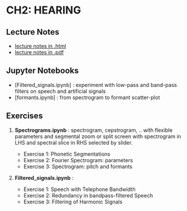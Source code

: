 # CH2: HEARING

## Lecture Notes
- [lecture notes in .html](https://homes.esat.kuleuven.be/~spchlab/H02A6/lectures/ch2_html/index.html)
- [lecture notes in .pdf](https://homes.esat.kuleuven.be/~spchlab/H02A6/lectures/ch2.pdf)

## Jupyter Notebooks

- [Filtered_signals.ipynb] : experiment with low-pass and band-pass filters on speech and artificial signals
- [formants.ipynb] : from spectrogram to formant scatter-plot 


## Exercises

1. **Spectrograms.ipynb** : spectrogram, cepstrogram, .. with flexible parameters and segmental zoom or split screen with spectrogram in LHS and spectral slice in RHS selected by slider.

    + Exercise 1: Phonetic Segmentations
    + Exercise 2: Fourier Spectrogram: parameters
    + Exercise 3: Spectrogram: pitch and formants


2. **Filtered_signals.ipynb** :

    + Exercise 1: Speech with Telephone Bandwidth
    + Exercise 2: Redundancy in bandpass-filtered Speech
    + Exercise 3: Filtering of Harmonic Signals
    

